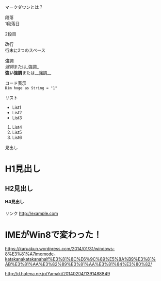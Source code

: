 マークダウンとは？

段落  
1段落目

2段目

改行  
行末に2つのスペース

強調  
*強調*または_強調_  
**強い強調**または__強調__  

コード表示  
`Dim hoge as String = "1" `   

リスト
* List1
* List2
* List3

1. List4
2. List5
3. List6

見出し  
# H1見出し 
## H2見出し 
#### H4見出し

リンク
<http://example.com>

# IMEがWin8で変わった！
https://karuakun.wordpress.com/2014/01/31/windows-8%E3%81%A7imemode-katakanakatakanahalf%E3%81%8C%E6%9C%89%E5%8A%B9%E3%81%AB%E3%81%AA%E3%82%89%E3%81%AA%E3%81%84%E3%80%82/

http://d.hatena.ne.jp/Yamaki/20140204/1391488849

